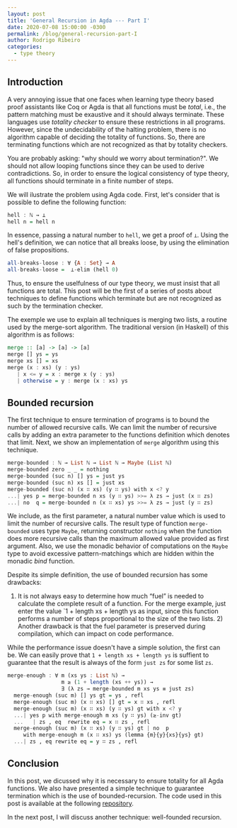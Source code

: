```yaml
---
layout: post
title: 'General Recursion in Agda --- Part I'
date: 2020-07-08 15:00:00 -0300
permalink: /blog/general-recursion-part-I
author: Rodrigo Ribeiro
categories:
  - type theory
---
```


## Introduction

A very annoying issue that one faces when learning type theory based proof assistants like Coq
or Agda is  that all functions must be *total*, i.e., the pattern matching must be exaustive 
and it should always terminate. These languages use *totality checker* to ensure these 
restrictions in all programs. However, since the undecidability of the halting problem, there 
is no algorithm capable of deciding the totality of functions. So, there are terminating functions
which are not recognized as that by totality checkers. 

You are probably asking: "why should we worry about termination?". We should not allow looping 
functions since they can be used to derive contradictions. So, in order to ensure the logical 
consistency of type theory, all functions should terminate in a finite number of steps. 

We will ilustrate the problem using Agda code. First, let's consider that is possible to define 
the following function:

```haskell
hell : ℕ → ⊥
hell n = hell n
```

In essence, passing a natural number to `hell`, we get a proof of `⊥`. Using the hell's 
definition, we can notice that all breaks loose, by using the elimination of false propositions.

```haskell
all-breaks-loose : ∀ {A : Set} → A
all-breaks-loose =  ⊥-elim (hell 0)
```

Thus, to ensure the uselfulness of our type theory, we must insist that all functions are total. 
This post will be the first of a series of posts about techniques to define functions which 
terminate but are not recognized as such by the termination checker.

The exemple we use to explain all techniques is merging two lists, a routine used by the 
merge-sort algorithm. The traditional version (in Haskell) of this algorithm is as follows:

```haskell
merge :: [a] -> [a] -> [a]
merge [] ys = ys
merge xs [] = xs
merge (x : xs) (y : ys) 
   | x <= y = x : merge x (y : ys)
   | otherwise = y : merge (x : xs) ys
```

## Bounded recursion

The first technique to ensure termination of programs is to bound the number of allowed 
recursive calls. We can limit the number of recursive calls by adding an extra parameter 
to the functions definition which denotes that limit. Next, we show an implementation of 
`merge` algorithm using this technique.

```haskell
merge-bounded : ℕ → List ℕ → List ℕ → Maybe (List ℕ)
merge-bounded zero _ _ = nothing
merge-bounded (suc n) [] ys = just ys
merge-bounded (suc n) xs [] = just xs
merge-bounded (suc n) (x ∷ xs) (y ∷ ys) with x <? y
...| yes p = merge-bounded n xs (y ∷ ys) >>= λ zs → just (x ∷ zs)
...| no  q = merge-bounded n (x ∷ xs) ys >>= λ zs → just (y ∷ zs)
```

We include, as the first parameter, a natural number value which is used to limit the 
number of recursive calls. The result type of function `merge-bounded` uses type `Maybe`,
returning constructor `nothing` when the function does more recursive calls than the maximum
allowed value provided as first argument. Also, we use the monadic behavior of computations on
the `Maybe` type to avoid excessive pattern-matchings which are hidden within the monadic _bind_ 
function.

Despite its simple definition, the use of bounded recursion has some drawbacks: 
1) It is not always easy to determine how much “fuel” is needed to calculate the 
complete result of a function. For the merge example, just enter the value 
`1 + length xs + length ys as input, since this function performs a number 
of steps proportional to the size of the two lists. 2) Another drawback is 
that the fuel parameter is preserved during compilation, which can impact on 
code performance.

While the performance issue doesn't have a simple solution, the first can be. 
We can easily prove that `1 + length xs + length ys` is suffient to guarantee that 
the result is always of the form `just zs` for some list `zs`. 

```haskell
merge-enough : ∀ m (xs ys : List ℕ) →
                 m ≥ (1 + length (xs ++ ys)) →
                 ∃ (λ zs → merge-bounded m xs ys ≡ just zs)
  merge-enough (suc m) [] ys gt = ys , refl
  merge-enough (suc m) (x ∷ xs) [] gt = x ∷ xs , refl
  merge-enough (suc m) (x ∷ xs) (y ∷ ys) gt with x <? y
  ...| yes p with merge-enough m xs (y ∷ ys) (≥-inv gt)
  ...   | zs , eq  rewrite eq = x ∷ zs , refl
  merge-enough (suc m) (x ∷ xs) (y ∷ ys) gt | no  p 
     with merge-enough m (x ∷ xs) ys (lemma {m}{y}{xs}{ys} gt)
  ...| zs , eq rewrite eq = y ∷ zs , refl
```

## Conclusion

In this post, we dicussed why it is necessary to ensure totality for all Agda functions. We also
have presented a simple technique to guarantee termination which is the use of bounded-recursion.
The code used in this post is available at the following 
[repository](https://github.com/lives-group/general-recursion).

In the next post, I will discuss another technique: well-founded recursion.
